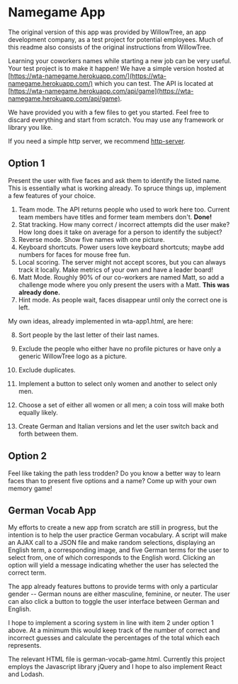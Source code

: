 # Namegame App

The original version of this app was provided by WillowTree, an app development company,
as a test project for potential employees. Much of this readme also consists
of the original instructions from WillowTree.

Learning your coworkers names while starting a new job can be very useful. Your test project is to make it happen! We have a simple version 
hosted at [https://wta-namegame.herokuapp.com/](https://wta-namegame.herokuapp.com/) which you can test. 
The API is located at [https://wta-namegame.herokuapp.com/api/game](https://wta-namegame.herokuapp.com/api/game).

We have provided you with a few files to get you started. Feel free to discard everything and start from scratch. You may use any framework or library you like.

If you need a simple http server, we recommend [http-server](https://www.npmjs.org/package/http-server).

## Option 1

Present the user with five faces and ask them to identify the listed name. This is essentially what is working already. To spruce things up, implement a few features of your choice.

1. Team mode. The API returns people who used to work here too. Current team members have titles and former team members don't. **Done!**
2. Stat tracking. How many correct / incorrect attempts did the user make? How long does it take on average for a person to identify the subject?
3. Reverse mode. Show five names with one picture.
4. Keyboard shortcuts. Power users love keyboard shortcuts; maybe add numbers for faces for mouse free fun.
5. Local scoring. The server might not accept scores, but you can always track it locally. Make metrics of your own and have a leader board!
6. Matt Mode. Roughly 90% of our co-workers are named Matt, so add a challenge mode where you only present the users with a Matt. **This was already done.**
7. Hint mode. As people wait, faces disappear until only the correct one is left.

My own ideas, already implemented in wta-app1.html, are here:

8. Sort people by the last letter of their last names.

9. Exclude the people who either have no profile pictures or have only a generic WillowTree logo as a picture.

10. Exclude duplicates. 

11. Implement a button to select only women and another to select only men.

12. Choose a set of either all women or all men; a coin toss will make both equally likely.


13. Create German and Italian versions and let the user switch back and forth between them.

## Option 2

Feel like taking the path less trodden? Do you know a better way to learn faces than to present five options and a name? Come up with your own memory game!

## German Vocab App

My efforts to create a new app from scratch are still in progress, but the intention
is to help the user practice German vocabulary. A script will make an AJAX call to a JSON file 
and make random selections, displaying an English term, a corresponding image,
and five German terms for the user to select from, one of which corresponds to the English word. 
Clicking an option will yield a message indicating whether the user has selected the correct term.

The app already features buttons to provide terms with only a particular gender --
German nouns are either masculine, feminine, or neuter. The user can also click a button
to toggle the user interface between German and English.

I hope to implement a scoring system in line with item 2 under option 1 above.
At a minimum this would keep track of the number of correct and incorrect guesses
and calculate the percentages of the total which each represents.

The relevant HTML file is german-vocab-game.html. 
Currently this project employs the Javascript library jQuery and I hope to also implement React and Lodash.